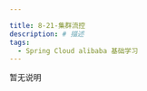 ```yaml
---

title: 8-21-集群流控
description: # 描述
tags: 
  - Spring Cloud alibaba 基础学习
---
```


暂无说明

<!-- more -->


